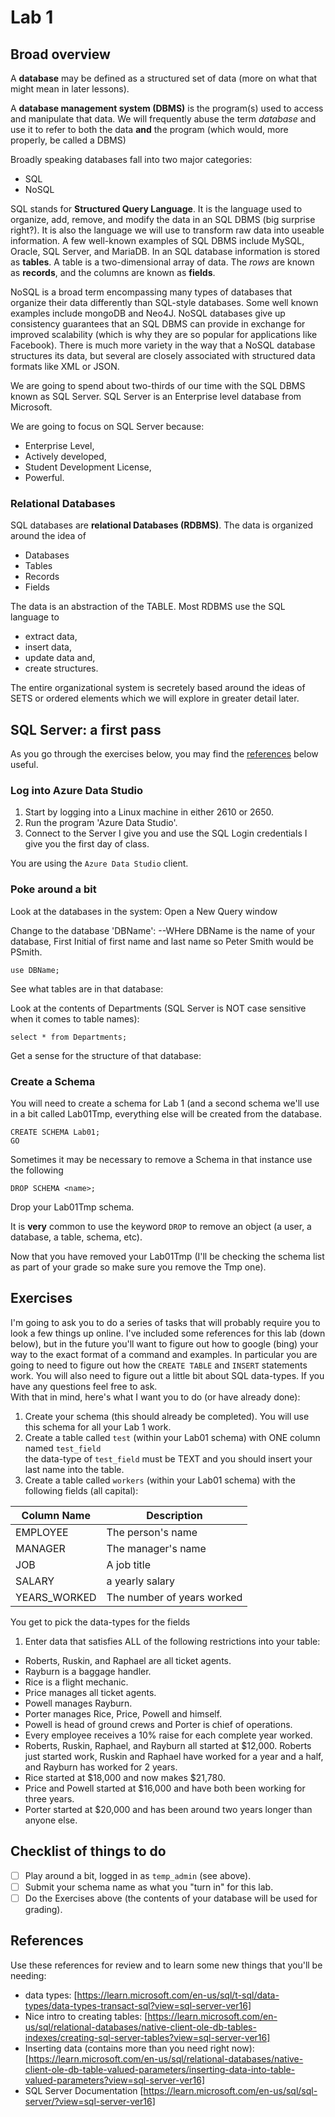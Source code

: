 # Lab 1

## Broad overview

A **database** may be defined as a structured set of data (more on what that might mean in later lessons).  

A **database management system (DBMS)** is the program(s) used to access and manipulate that data.  We will frequently abuse the term *database* and use it to refer to both the data **and** the program (which would, more properly, be called a DBMS)

Broadly speaking databases fall into two major categories:
  * SQL
  * NoSQL
  
SQL stands for **Structured Query Language**.  It is the language used to organize, add, remove, and modify the data in an SQL DBMS (big surprise right?).  It is also the language we will use to transform raw data into useable information.  A few well-known examples of SQL DBMS include MySQL, Oracle, SQL Server, and MariaDB.  In an SQL database information is stored as **tables**.  A table is a two-dimensional array of data.  The *rows* are known as **records**, and the columns are known as **fields**.

NoSQL is a broad term encompassing many types of databases that organize their data differently than SQL-style databases.  Some well known examples include mongoDB and Neo4J.  NoSQL databases give up consistency guarantees that an SQL DBMS can provide in exchange for improved scalability (which is why they are so popular for applications like Facebook).  There is much more variety in the way that a NoSQL database structures its data, but several are closely associated with structured data formats like XML or JSON.  

We are going to spend about two-thirds of our time with the SQL DBMS known as SQL Server.  SQL Server is an Enterprise level database from Microsoft.

We are going to focus on SQL Server because:

  * Enterprise Level, 
  * Actively developed, 
  * Student Development License,
  * Powerful.  

### Relational Databases

SQL databases are **relational Databases (RDBMS)**.  The data is organized around the idea of

* Databases
* Tables
* Records
* Fields

The data is an abstraction of the TABLE.  Most RDBMS use the SQL language to 

* extract data, 
* insert data, 
* update data and,
* create structures.

The entire organizational system is secretely based around the ideas of SETS or ordered elements which we will explore in greater detail later.

## SQL Server: a first pass

As you go through the exercises below, you may find the [references](#references) below useful.

### Log into Azure Data Studio

1. Start by logging into a Linux machine in either 2610 or 2650.
2. Run the program 'Azure Data Studio'.
3. Connect to the Server I give you and use the SQL Login credentials I give you the first day of class.

You are using the `Azure Data Studio` client.  

### Poke around a bit

Look at the databases in the system:
Open a New Query window 

Change to the database 'DBName':
--WHere DBName is the name of your database, First Initial of first name and last name so Peter Smith would be PSmith.

```
use DBName;
```

See what tables are in that database:

Look at the contents of Departments (SQL Server is NOT case sensitive when it comes to table names):

```
select * from Departments;
```

Get a sense for the structure of that database:


### Create a Schema

You will need to create a schema for Lab 1 (and a second schema we'll use in a bit called Lab01Tmp, everything else will be created from the database.

```
CREATE SCHEMA Lab01;  
GO
```

Sometimes it may be necessary to remove a Schema in that instance use the following

```
DROP SCHEMA <name>;
```
Drop your Lab01Tmp schema.

It is **very** common to use the keyword `DROP` to remove an object (a user, a database, a table, schema, etc).

Now that you have removed your Lab01Tmp (I'll be checking the schema list as part of your grade so make sure you remove the Tmp one).

## Exercises

I'm going to ask you to do a series of tasks that will probably require you to look a few things up
online. I've included some references for this lab (down below), but in the future you'll want to figure out
how to google (bing) your way to the exact format of a command and examples. In particular you are going to need to figure out how the `CREATE TABLE` and `INSERT` statements work.  You will also need to figure out a little bit about SQL data-types.  If you have any questions feel free to ask.  
With that in mind, here's what I
want you to do (or have already done):

1. Create your schema (this should already be completed).  You will use this schema for all your Lab 1 work.
1. Create a table called `test` (within your Lab01 schema) with ONE column named `test_field`<BR>the data-type of `test_field` must be TEXT and you should insert your last name into the table.
1. Create a table called `workers` (within your Lab01 schema) with the following fields (all capital):

Column Name | Description
------------|--------------
EMPLOYEE    | The person's name
MANAGER     | The manager's name
JOB         | A job title
SALARY      | a yearly salary
YEARS_WORKED| The number of years worked

You get to pick the data-types for the fields

1. Enter data that satisfies ALL of the following restrictions into your table:
  *  Roberts, Ruskin, and Raphael are all ticket agents.
  *  Rayburn is a baggage handler.
  *  Rice is a flight mechanic.
  *  Price manages all ticket agents.
  *  Powell manages Rayburn.
  *  Porter manages Rice, Price, Powell and himself.
  *  Powell is head of ground crews and Porter is chief of operations.
  *  Every employee receives a 10% raise for each complete year worked.
  *  Roberts, Ruskin, Raphael, and Rayburn all started at $12,000. Roberts just started work, Ruskin
and Raphael have worked for a year and a half, and Rayburn has worked for 2 years.
  *  Rice started at $18,000 and now makes $21,780.
  *  Price and Powell started at $16,000 and have both been working for three years.
  *  Porter started at $20,000 and has been around two years longer than anyone else.

## Checklist of things to do

* [ ] Play around a bit, logged in as `temp_admin` (see above).
* [ ] Submit your schema name as what you "turn in" for this lab.
* [ ] Do the Exercises above (the contents of your database will be used for grading).

## References

Use these references for review and to learn some new things that you'll be needing:

  * data types:
    [https://learn.microsoft.com/en-us/sql/t-sql/data-types/data-types-transact-sql?view=sql-server-ver16]
  * Nice intro to creating tables:
    [https://learn.microsoft.com/en-us/sql/relational-databases/native-client-ole-db-tables-indexes/creating-sql-server-tables?view=sql-server-ver16]
  * Inserting data (contains more than you need right now):
    [https://learn.microsoft.com/en-us/sql/relational-databases/native-client-ole-db-table-valued-parameters/inserting-data-into-table-valued-parameters?view=sql-server-ver16]
  * SQL Server Documentation
    [https://learn.microsoft.com/en-us/sql/sql-server/?view=sql-server-ver16]
